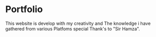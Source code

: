 # Portfolio
This website is develop with my creativity and The knowledge i have gathered from various Platfoms special Thank's to "Sir Hamza".
